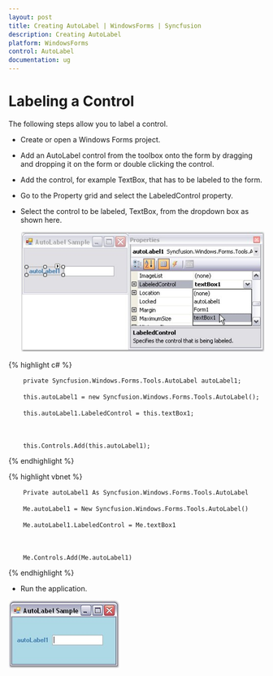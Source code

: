 ```yaml
---
layout: post
title: Creating AutoLabel | WindowsForms | Syncfusion
description: Creating AutoLabel
platform: WindowsForms
control: AutoLabel
documentation: ug
---
```



# Labeling a Control

The following steps allow you to label a control.

*  Create or open a Windows Forms project.
*  Add an AutoLabel control from the toolbox onto the form by dragging and dropping it on the form or double clicking the control.
*  Add the control, for example TextBox, that has to be labeled to the form.
*  Go to the Property grid and select the LabeledControl property.
*  Select the control to be labeled, TextBox, from the dropdown box as shown here.

   ![](AutoLabel-Images/Overview_img3.jpg) 



{% highlight c# %}



		private Syncfusion.Windows.Forms.Tools.AutoLabel autoLabel1;

		this.autoLabel1 = new Syncfusion.Windows.Forms.Tools.AutoLabel();

		this.autoLabel1.LabeledControl = this.textBox1;



		this.Controls.Add(this.autoLabel1);

{% endhighlight %}


{% highlight vbnet %}
   



		Private autoLabel1 As Syncfusion.Windows.Forms.Tools.AutoLabel

		Me.autoLabel1 = New Syncfusion.Windows.Forms.Tools.AutoLabel()

		Me.autoLabel1.LabeledControl = Me.textBox1



		Me.Controls.Add(Me.autoLabel1)

{% endhighlight %}


*  Run the application.

  ![](AutoLabel-Images/Overview_img4.jpg) 
